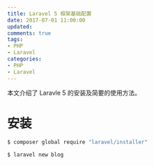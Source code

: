 ```yaml
---
title: Laravel 5 框架基础配置
date: 2017-07-01 11:00:00
updated:
comments: true
tags:
- PHP
- Laravel
categories:
- PHP
- Laravel
---
```


本文介绍了 Laravle 5 的安装及简要的使用方法。

<!--more-->

# 安装

```bash
$ composer global require "laravel/installer"

$ laravel new blog
```
